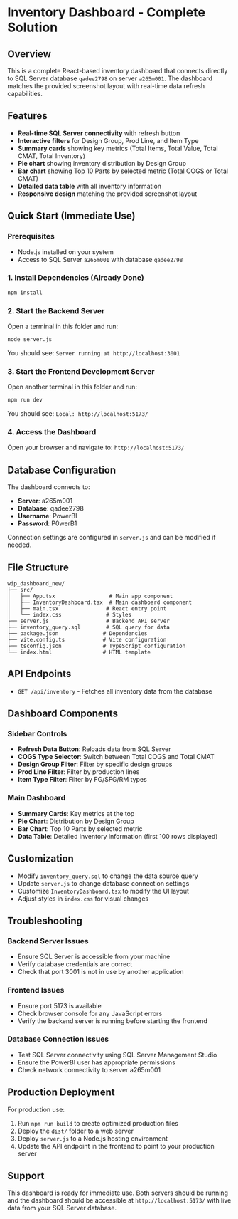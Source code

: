 # Inventory Dashboard - Complete Solution

## Overview
This is a complete React-based inventory dashboard that connects directly to SQL Server database `qadee2798` on server `a265m001`. The dashboard matches the provided screenshot layout with real-time data refresh capabilities.

## Features
- **Real-time SQL Server connectivity** with refresh button
- **Interactive filters** for Design Group, Prod Line, and Item Type
- **Summary cards** showing key metrics (Total Items, Total Value, Total CMAT, Total Inventory)
- **Pie chart** showing inventory distribution by Design Group
- **Bar chart** showing Top 10 Parts by selected metric (Total COGS or Total CMAT)
- **Detailed data table** with all inventory information
- **Responsive design** matching the provided screenshot layout

## Quick Start (Immediate Use)

### Prerequisites
- Node.js installed on your system
- Access to SQL Server `a265m001` with database `qadee2798`

### 1. Install Dependencies (Already Done)
```bash
npm install
```

### 2. Start the Backend Server
Open a terminal in this folder and run:
```bash
node server.js
```
You should see: `Server running at http://localhost:3001`

### 3. Start the Frontend Development Server
Open another terminal in this folder and run:
```bash
npm run dev
```
You should see: `Local: http://localhost:5173/`

### 4. Access the Dashboard
Open your browser and navigate to: `http://localhost:5173/`

## Database Configuration
The dashboard connects to:
- **Server**: a265m001
- **Database**: qadee2798
- **Username**: PowerBI
- **Password**: P0werB1

Connection settings are configured in `server.js` and can be modified if needed.

## File Structure
```
wip_dashboard_new/
├── src/
│   ├── App.tsx                 # Main app component
│   ├── InventoryDashboard.tsx  # Main dashboard component
│   ├── main.tsx               # React entry point
│   └── index.css              # Styles
├── server.js                  # Backend API server
├── inventory_query.sql        # SQL query for data
├── package.json              # Dependencies
├── vite.config.ts            # Vite configuration
├── tsconfig.json             # TypeScript configuration
└── index.html                # HTML template
```

## API Endpoints
- `GET /api/inventory` - Fetches all inventory data from the database

## Dashboard Components

### Sidebar Controls
- **Refresh Data Button**: Reloads data from SQL Server
- **COGS Type Selector**: Switch between Total COGS and Total CMAT
- **Design Group Filter**: Filter by specific design groups
- **Prod Line Filter**: Filter by production lines
- **Item Type Filter**: Filter by FG/SFG/RM types

### Main Dashboard
- **Summary Cards**: Key metrics at the top
- **Pie Chart**: Distribution by Design Group
- **Bar Chart**: Top 10 Parts by selected metric
- **Data Table**: Detailed inventory information (first 100 rows displayed)

## Customization
- Modify `inventory_query.sql` to change the data source query
- Update `server.js` to change database connection settings
- Customize `InventoryDashboard.tsx` to modify the UI layout
- Adjust styles in `index.css` for visual changes

## Troubleshooting

### Backend Server Issues
- Ensure SQL Server is accessible from your machine
- Verify database credentials are correct
- Check that port 3001 is not in use by another application

### Frontend Issues
- Ensure port 5173 is available
- Check browser console for any JavaScript errors
- Verify the backend server is running before starting the frontend

### Database Connection Issues
- Test SQL Server connectivity using SQL Server Management Studio
- Ensure the PowerBI user has appropriate permissions
- Check network connectivity to server a265m001

## Production Deployment
For production use:
1. Run `npm run build` to create optimized production files
2. Deploy the `dist/` folder to a web server
3. Deploy `server.js` to a Node.js hosting environment
4. Update the API endpoint in the frontend to point to your production server

## Support
This dashboard is ready for immediate use. Both servers should be running and the dashboard should be accessible at `http://localhost:5173/` with live data from your SQL Server database.
